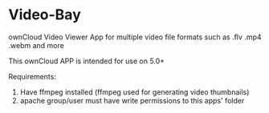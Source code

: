 Video-Bay
=========

ownCloud Video Viewer App for multiple video file formats such as .flv .mp4 .webm and more


This ownCloud APP is intended for use on 5.0+ 


Requirements:

  1) Have ffmpeg installed (ffmpeg used for generating video thumbnails)<br/>
  2) apache group/user must have write permissions to this apps' folder
